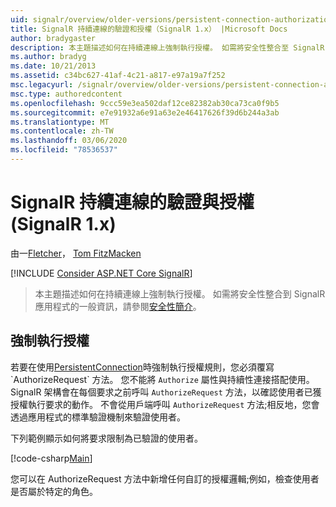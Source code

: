 ```yaml
---
uid: signalr/overview/older-versions/persistent-connection-authorization
title: SignalR 持續連線的驗證和授權（SignalR 1.x） |Microsoft Docs
author: bradygaster
description: 本主題描述如何在持續連線上強制執行授權。 如需將安全性整合至 SignalR 應用程式的一般資訊,。
ms.author: bradyg
ms.date: 10/21/2013
ms.assetid: c34bc627-41af-4c21-a817-e97a19a7f252
msc.legacyurl: /signalr/overview/older-versions/persistent-connection-authorization
msc.type: authoredcontent
ms.openlocfilehash: 9ccc59e3ea502daf12ce82382ab30ca73ca0f9b5
ms.sourcegitcommit: e7e91932a6e91a63e2e46417626f39d6b244a3ab
ms.translationtype: MT
ms.contentlocale: zh-TW
ms.lasthandoff: 03/06/2020
ms.locfileid: "78536537"
---
```

# <a name="authentication-and-authorization-for-signalr-persistent-connections-signalr-1x"></a>SignalR 持續連線的驗證與授權 (SignalR 1.x)

由一[Fletcher](https://github.com/pfletcher)， [Tom FitzMacken](https://github.com/tfitzmac)

[!INCLUDE [Consider ASP.NET Core SignalR](~/includes/signalr/signalr-version-disambiguation.md)]

> 本主題描述如何在持續連線上強制執行授權。 如需將安全性整合到 SignalR 應用程式的一般資訊，請參閱[安全性簡介](index.md)。

## <a name="enforce-authorization"></a>強制執行授權

若要在使用[PersistentConnection](https://msdn.microsoft.com/library/microsoft.aspnet.signalr.persistentconnection(v=vs.111).aspx)時強制執行授權規則，您必須覆寫 `AuthorizeRequest` 方法。 您不能將 `Authorize` 屬性與持續性連接搭配使用。 SignalR 架構會在每個要求之前呼叫 `AuthorizeRequest` 方法，以確認使用者已獲授權執行要求的動作。 不會從用戶端呼叫 `AuthorizeRequest` 方法;相反地，您會透過應用程式的標準驗證機制來驗證使用者。

下列範例顯示如何將要求限制為已驗證的使用者。

[!code-csharp[Main](persistent-connection-authorization/samples/sample1.cs)]

您可以在 AuthorizeRequest 方法中新增任何自訂的授權邏輯;例如，檢查使用者是否屬於特定的角色。
